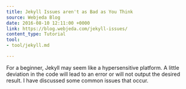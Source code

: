 ```yaml
---
title: Jekyll Issues aren't as Bad as You Think
source: Webjeda Blog
date: 2016-08-10 12:11:00 +0000
link: https://blog.webjeda.com/jekyll-issues/
content_type: Tutorial
tool:
- tool/jekyll.md

---
```

For a beginner, Jekyll may seem like a hypersensitive platform. A little deviation in the code will lead to an error or will not output the desired result. I have discussed some common issues that occur.





